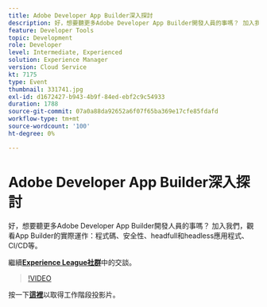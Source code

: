 ```yaml
---
title: Adobe Developer App Builder深入探討
description: 好，想要聽更多Adobe Developer App Builder開發人員的事嗎？ 加入我們，觀看Adobe Developer App Builder的實際運作 — 程式碼、安全性、headfull和headless應用程式、CI/CD等。 此工作階段屬於Adobe Developers Live內容事件的一部分。
feature: Developer Tools
topic: Development
role: Developer
level: Intermediate, Experienced
solution: Experience Manager
version: Cloud Service
kt: 7175
type: Event
thumbnail: 331741.jpg
exl-id: d1672427-b943-4b9f-84ed-ebf2c9c54933
duration: 1788
source-git-commit: 07a0a88da92652a6f07f65ba369e17cfe85fdafd
workflow-type: tm+mt
source-wordcount: '100'
ht-degree: 0%

---
```


# Adobe Developer App Builder深入探討

好，想要聽更多Adobe Developer App Builder開發人員的事嗎？ 加入我們，觀看App Builder的實際運作：程式碼、安全性、headfull和headless應用程式、CI/CD等。

繼續&#x200B;**[Experience League社群](https://adobe.ly/36Yd3v6)**&#x200B;中的交談。

>[!VIDEO](https://video.tv.adobe.com/v/331741/?quality=12&learn=on&hidetitle=true)

按一下&#x200B;**[這裡](/help/adobe-developers-live/assets/app-builder.pdf)**&#x200B;以取得工作階段投影片。

